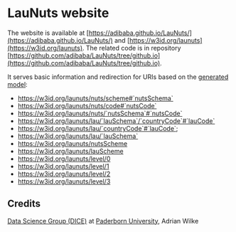 # LauNuts website

The website is available at [https://adibaba.github.io/LauNuts/](https://adibaba.github.io/LauNuts/) and [https://w3id.org/launuts](https://w3id.org/launuts). 
The related code is in repository [https://github.com/adibaba/LauNuts/tree/github.io](https://github.com/adibaba/LauNuts/tree/github.io).

It serves basic information and redirection for URIs based on the [generated model](https://github.com/adibaba/LauNuts/blob/master/src/main/java/org/dice_research/launuts/rdf/ModelBuilder.java):

- https://w3id.org/launuts/nuts/scheme#`nutsSchema`
- https://w3id.org/launuts/nuts/code#`nutsCode`
- https://w3id.org/launuts/nuts/`nutsSchema`#`nutsCode`
- https://w3id.org/launuts/lau/`lauSchema`/`countryCode`#`lauCode`
- https://w3id.org/launuts/lau/`countryCode`#`lauCode`;
- https://w3id.org/launuts/lau/`lauSchema`
- https://w3id.org/launuts/nutsScheme
- https://w3id.org/launuts/lauScheme
- https://w3id.org/launuts/level/0
- https://w3id.org/launuts/level/1
- https://w3id.org/launuts/level/2
- https://w3id.org/launuts/level/3

## Credits

[Data Science Group (DICE)](https://dice-research.org/) at [Paderborn University](https://www.uni-paderborn.de/), Adrian Wilke